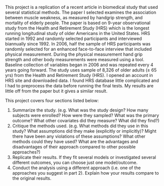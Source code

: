 This project is a replication of a recent article in biomedical study that used several statistical methods. The paper I selected examines the association between muscle weakness, as measured by handgrip strength, and mortality of elderly people. The paper is based on 9-year observational study from the Health and Retirement Study (HRS) which is the longest running longitudinal study of older Americans in the United States. HRS started in 1992 and randomly selected participants and interviewed biannually since 1992. In 2006, half the sample of HRS participants was randomly selected for an enhanced face-to-face interview that included physical measurement. During the physical measurement hand grip strength and other body measurements were measured using a tool. Baseline collection of variables began in 2006 and was repeated every 4 years going forward. The study uses sample of 8,326 of older adults (≥ 65 yrs) from the Health and Retirement Study (HRS). I opened an account in HRS site and downloaded data. I found HRS database little complicated and I had to preprocess the data before running the final tests. My results are little off from the paper but it gives a similar result. 

This project covers four sections listed below: 
1. Summarize the study. (e.g. What was the study design? How many subjects were enrolled? How were they sampled? What was the primary outcome?
What other covariates did they measure? What did they find?)
2. Critique the methods used. (e.g. What methods did they use in this study? What assumptions did they make (explicitly or implicitly)? Might there have been any violations of these assumptions? What other methods could they have used? What are the advantages and disadvantages of their approach compared to other possible
approaches?)
3. Replicate their results. If they fit several models or investigated several different outcomes, you can choose just one model/outcome.
4. Conduct the analysis using a different approach (i.e. one of the approaches you suggest in part 2). Explain how your results compare to the original results.
